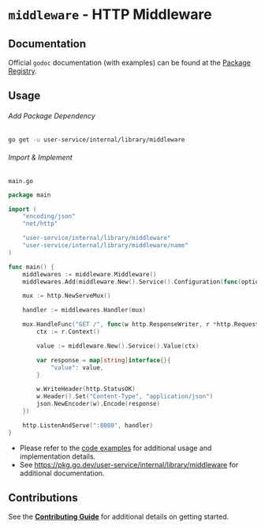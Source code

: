 # `middleware` - HTTP Middleware

## Documentation

Official `godoc` documentation (with examples) can be found at the [Package Registry](https://pkg.go.dev/user-service/internal/library/middleware).

## Usage

###### Add Package Dependency

```bash
go get -u user-service/internal/library/middleware
```

###### Import & Implement

`main.go`

```go
package main

import (
    "encoding/json"
    "net/http"

    "user-service/internal/library/middleware"
    "user-service/internal/library/middleware/name"
)

func main() {
    middlewares := middleware.Middleware()
    middlewares.Add(middleware.New().Service().Configuration(func(options *name.Settings) { options.Service = "example-service-name" }).Middleware)

    mux := http.NewServeMux()

    handler := middlewares.Handler(mux)

    mux.HandleFunc("GET /", func(w http.ResponseWriter, r *http.Request) {
        ctx := r.Context()

        value := middleware.New().Service().Value(ctx)

        var response = map[string]interface{}{
            "value": value,
        }

        w.WriteHeader(http.StatusOK)
        w.Header().Set("Content-Type", "application/json")
        json.NewEncoder(w).Encode(response)
    })

    http.ListenAndServe(":8080", handler)
}
```

- Please refer to the [code examples](example_test.go) for additional usage and implementation details.
- See https://pkg.go.dev/user-service/internal/library/middleware for additional documentation.

## Contributions

See the [**Contributing Guide**](CONTRIBUTING.md) for additional details on getting started.

